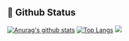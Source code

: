 <h2>🗿 Github Status</h2>
<div align="left">
  <a href="https://github.com/mobinjavari"><img alt="Anurag's github stats" src="https://github-readme-stats.vercel.app/api?username=mobinjavari&count_private=true&include_all_commits=true&show_icons=true&theme=github_dark&hide_border=true&rank_icon=github"></a>
  <a href="https://github.com/mobinjavari"><img alt="Top Langs" src="https://github-readme-stats.vercel.app/api/top-langs/?username=mobinjavari&show_icons=true&layout=compact&theme=github_dark&hide_border=true&langs_count=100"><a/>
  <a href="https://github.com/mobinjavari"><img src="https://streak-stats.demolab.com?user=mobinjavari&theme=github-dark-blue&hide_border=true"></a>
</div>
